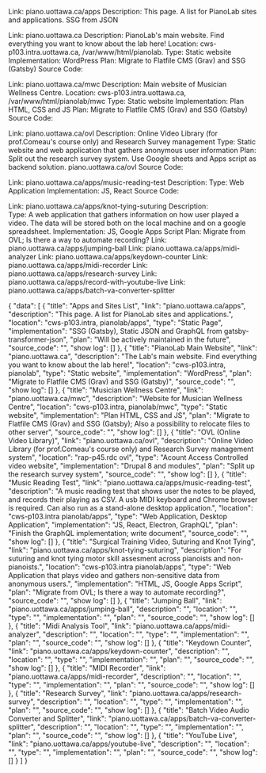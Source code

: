 
Link: piano.uottawa.ca/apps
Description: This page. A list for PianoLab sites and applications.
SSG from JSON

Link: piano.uottawa.ca 
Description: PianoLab's main website. Find everything you want to know about the lab here!
Location: cws-p103.intra.uottawa.ca, /var/www/html/pianolab. 
Type: Static website
Implementation: WordPress
Plan: Migrate to Flatfile CMS (Grav) and SSG (Gatsby)
Source Code:

Link: piano.uottawa.ca/mwc 
Description: Main website of Musician Wellness Centre. 
Location: cws-p103.intra.uottawa.ca, /var/www/html/pianolab/mwc 
Type: Static website 
Implementation: Plan HTML, CSS and JS
Plan: Migrate to Flatfile CMS (Grav) and SSG (Gatsby)
Source Code:

Link: piano.uottawa.ca/ovl
Description: Online Video Library (for prof.Comeau's course only) and Research Survey management
Type: Static website and web application that gathers anonymous user information
Plan: Split out the research survey system. Use Google sheets and Apps script as backend solution.
piano.uottawa.ca/ovl
Source Code:


Link: piano.uottawa.ca/apps/music-reading-test
Description: 
Type: Web Application
Implementation: JS, React
Source Code:



Link: piano.uottawa.ca/apps/knot-tying-suturing
Description:  
Type: A web application that gathers information on how user played a video. The data will be stored both on the local machine and on a google spreadsheet.
Implementation: JS, Google Apps Script
Plan: Migrate from OVL; Is there a way to automate recording?
Link: piano.uottawa.ca/apps/jumping-ball
Link: piano.uottawa.ca/apps/midi-analyzer
Link: piano.uottawa.ca/apps/keydown-counter
Link: piano.uottawa.ca/apps/midi-recorder
Link: piano.uottawa.ca/apps/research-survey
Link: piano.uottawa.ca/apps/record-with-youtube-live
Link: piano.uottawa.ca/apps/batch-va-converter-splitter

{
  "data": [
    {
      "title": "Apps and Sites List",
      "link": "piano.uottawa.ca/apps",
      "description": "This page. A list for PianoLab sites and applications.",
      "location": "cws-p103.intra, pianolab/apps",
      "type": "Static Page",
      "implementation": "SSG (Gatsby), Static JSON and GraphQL from gatsby-transformer-json",
      "plan": "Will be actively maintained in the future",
      "source_code": "",
      "show log": []
    },
    {
      "title": "PianoLab Main Website",
      "link": "piano.uottawa.ca",
      "description": "The Lab's main website. Find everything you want to know about the lab here!",
      "location": "cws-p103.intra, pianolab",
      "type": "Static website",
      "implementation": "WordPress",
      "plan": "Migrate to Flatfile CMS (Grav) and SSG (Gatsby)",
      "source_code": "",
      "show log": []
    },
    {
      "title": "Musician Wellness Centre",
      "link": "piano.uottawa.ca/mwc",
      "description": "Website for Musician Wellness Centre",
      "location": "cws-p103.intra, pianolab/mwc",
      "type": "Static website",
      "implementation": "Plan HTML, CSS and JS",
      "plan": "Migrate to Flatfile CMS (Grav) and SSG (Gatsby); Also a possibility to relocate files to other server",
      "source_code": "",
      "show log": []
    },
    {
      "title": "OVL (Online Video Library)",
      "link": "piano.uottawa.ca/ovl",
      "description": "Online Video Library (for prof.Comeau's course only) and Research Survey management system",
      "location": "rap-p45.rdc ovl",
      "type": "Acount Access Controlled video website",
      "implementation": "Drupal 8 and modules",
      "plan": "Split up the research survey system",
      "source_code": "",
      "show log": []
    },
    {
      "title": "Music Reading Test",
      "link": "piano.uottawa.ca/apps/music-reading-test",
      "description": "A music reading test that shows user the notes to be played, and records their playing as CSV. A usb MIDI keyboard and Chrome browser is required. Can also run as a stand-alone desktop application.",
      "location": "cws-p103.intra pianolab/apps",
      "type": "Web Application, Desktop Application",
      "implementation": "JS, React, Electron, GraphQL",
      "plan": "Finish the GraphQL implementation; write document",
      "source_code": "",
      "show log": []
    },
    {
      "title": "Surgical Training Video, Suturing and Knot Tying",
      "link": "piano.uottawa.ca/apps/knot-tying-suturing",
      "description": "For suturing and knot tying motor skill assesment across pianoists and non- pianoists.",
      "location": "cws-p103.intra pianolab/apps",
      "type": "Web Application that plays video and gathers non-sensitive data from anonymous users.",
      "implementation": "HTML, JS, Google Apps Script",
      "plan": "Migrate from OVL; Is there a way to automate recording?",
      "source_code": "",
      "show log": []
    },
    {
      "title": "Jumping Ball",
      "link": "piano.uottawa.ca/apps/jumping-ball",
      "description": "",
      "location": "",
      "type": "",
      "implementation": "",
      "plan": "",
      "source_code": "",
      "show log": []
    },
    {
      "title": "Midi Analysis Tool",
      "link": "piano.uottawa.ca/apps/midi-analyzer",
      "description": "",
      "location": "",
      "type": "",
      "implementation": "",
      "plan": "",
      "source_code": "",
      "show log": []
    },
    {
      "title": "Keydown Counter",
      "link": "piano.uottawa.ca/apps/keydown-counter",
      "description": "",
      "location": "",
      "type": "",
      "implementation": "",
      "plan": "",
      "source_code": "",
      "show log": []
    },
    {
      "title": "MIDI Recorder",
      "link": "piano.uottawa.ca/apps/midi-recorder",
      "description": "",
      "location": "",
      "type": "",
      "implementation": "",
      "plan": "",
      "source_code": "",
      "show log": []
    },
    {
      "title": "Research Survey",
      "link": "piano.uottawa.ca/apps/research-survey",
      "description": "",
      "location": "",
      "type": "",
      "implementation": "",
      "plan": "",
      "source_code": "",
      "show log": []
    },
    {
      "title": "Batch Video Audio Converter and Splitter",
      "link": "piano.uottawa.ca/apps/batch-va-converter-splitter",
      "description": "",
      "location": "",
      "type": "",
      "implementation": "",
      "plan": "",
      "source_code": "",
      "show log": []
    },
    {
      "title": "YouTube Live",
      "link": "piano.uottawa.ca/apps/youtube-live",
      "description": "",
      "location": "",
      "type": "",
      "implementation": "",
      "plan": "",
      "source_code": "",
      "show log": []
    }
  ]
}
